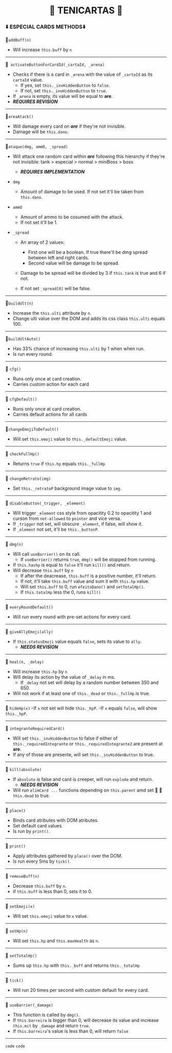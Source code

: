 # <div align='center' >  🎴 TENICARTAS 🎴 </div>


### ⬇️ ESPECIAL CARDS METHODS⬇️


🔹`addBuff(n)` 

 - Will increase `this.buff` by `n`

---
🔹` activateButtonForCardId(_cartaId, _arena)` 
 - Checks if there is a card in `_arena` with the value of `_cartaId` as its `cartaId` value.
   - If yes, set `this._invHiddenButton` to `false`.
   - If not, set `this._invHiddenButton` to `true`.
- If `_arena` is empty, its value will be equal to **are**.
- ***REQUIRES REVISION***

---
🔹`areaAtack()`

 - Will damage every card on ***are*** if they're not invisible.
 - Damage will be `this.dano`.

---
🔹`ataque(dmg, ammO, _spread)`

- Will attack one random card within ***are*** following this hierarchy if they're not invisible: tank > especial > normal > miniBoss > boss
  
   - ***REQUIRES IMPLEMENTATION***

- `dmg` 
  - Amount of damage to be used. If not set it'll be taken from `this.dano`.


- `ammO` 
  - Amount of ammo to be cosumed with the attack. 
  - If not set it'll be 1.
  

- `_spread` 
   - An array of 2 values: 
      - First one will be a boolean. 
      If true there'll be dmg spread between left and right cards.
      - Second value will be damage to be spread.

    - Damage to be spread will be divided by 3 if `this.tank` is true and 6 if not.
    - If not set `_spread[0]` will be false.
---
🔹`buildUlt(n)`

 - Increase the `this.ulti` attribute by `n`.
 - Change ulti value over the DOM and adds its css class `this.ulti` equals 100.

---
🔹`buildUltAuto()`

 - Has 33% chance of increasing `this.ulti` by 1 when when run.
 - Is run every round.


---
🔹 `cfg()`
  - Runs only once at card creation.
  - Carries custom action for each card

---
🔹 `cfgDefault()`
  - Runs only once at card creation.
  - Carries default actions for all cards


---
🔹`changeEmojiToDefault()`
 - Will set `this.emoji` value to `this._defaultEmoji` value.

----------------- 
🔹 `checkFullHp()` 

- Returns `true` if `this.hp` equals `this._fullHp`

---
🔹 `changeRetrato(img)` 
 - Set `this._retratoP` background image value to `img`.

---
🔹 `disableButton(_trigger, _element)`

 - Will trigger `_element` css style from opacitity 0.2 to opacitity 1 and curson from `not-allowed` to `pointer` and vice versa.
 - If `_trigger` not set, will obscure `_element`, if false, will show it.
 - If `_element` not set, it'll be `this._buttonP`.
 
---
🔹 `dmg(n)`

  - Will call `useBarrier()` on its call.
    - If `useBarrier()` returns `true`, `dmg()` will be stopped from running.
  - If `this.hashp` is equal to `false` it'll run `kill()` and return.
  - Will decrease `this.buff` by `n`
    -  If after the deacrease, `this.buff` is a positive number, it'll return.
    -  If not, it'll take `this.buff` value and sum it with `this.hp` value.
    -  Will set  `this.buff` to 0, run  `efeitoDano()` and `setTotalHp()`.
    -  If `this.totalHp` less the 0, runs `kill()`

---
🔹 `everyRoundDefault()`
  - Will run every round with pre-set actions for every card.


---
🔹 `giveAllyEmoji(ally)`

 - If `this.statusEmoji` value equals `false`, sets its value to `ally`.
    - ***NEEDS REVISION*** 

----
🔹 `heal(n, _delay)`
- Will increase `this.hp` by `n`
- Will delay its action by the value of `_delay` in ms.
    - If `_delay` not set will delay by a random number between 350 and 650. 
- Will not work if at least one of `this._dead` or `this._fullHp` is true.

---
🔹 `hideHp(x)`
  -If `x` not set will hide `this._hpP`.
  -If `x` equals `false`, will show `this._hpP`.

---
🔹 `integranteRequiredCard()`
 - Will set `this._invHiddenButton` to false if either of `this._requiredIntegrante` or `this._requiredIntegrante2` are present at **are**.
 - If any of those are presente, will set `this._invHiddenButton` to true.

---
🔹 `kill(absolute)`
- If `absolute` is false and card is creeper, will run `explode` and return.
   - ***NEEDS REVISION***
- Will run `elimCard ...` functions depending on `this.parent` amd set 🔹 🔹 `this.dead` to true.

----------------- 
🔹 `place()` 

 - Binds card atributes with DOM atributes.
 - Set default card values.
 - Is run by `print()`.

---
🔹 `print()`
  - Apply attributes gathered by `place()` over the DOM.
  - Is run every 5ms by `tick()`.

---
🔹 `removeBuff(n)`
  - Decrease `this.buff` by `n`.
  - if `this.buff` is less than 0, sets it to 0.


---
🔹 `setEmoji(x)`
- Will set `this.emoji` value to `x` value.

---
🔹 `setHp(n)`

- Will set `this.hp` and `this.maxHealth` as `n`.


----------------- 
🔹 `setTotalHp()` 

- Sums up `this.hp` with `this._buff` and returns `this._totalHp`

---
🔹 `tick()` 
  - Will run 20 times per second with custom default for every card.

---
🔹 `useBarrier(_damage)`
 - This function is called by `dmg()`.
 - If `this.barreira` is bigger than 0, will decrease its value and increase `this.mit` by `_damage` and return `true`.
 - If `this.barreira`'s value is less than 0, will return `false`

---
`code`
`code`